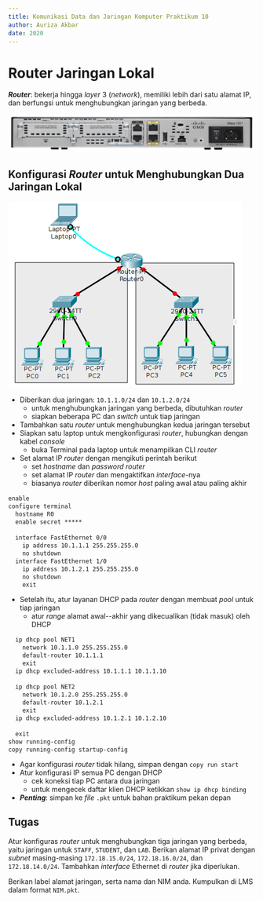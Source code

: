```yaml
---
title: Komunikasi Data dan Jaringan Komputer Praktikum 10
author: Auriza Akbar
date: 2020
---
```


# Router Jaringan Lokal

**_Router_**: bekerja hingga *layer* 3 (*network*), memiliki lebih dari satu
alamat IP, dan berfungsi untuk menghubungkan jaringan yang berbeda.

![*Router* Cisco 1921](etc/10/cisco1921.jpg)

## Konfigurasi *Router* untuk Menghubungkan Dua Jaringan Lokal

![*Router* LAN](etc/10/router.png)

- Diberikan dua jaringan: `10.1.1.0/24` dan `10.1.2.0/24`
    - untuk menghubungkan jaringan yang berbeda, dibutuhkan *router*
    - siapkan beberapa PC dan *switch* untuk tiap jaringan
- Tambahkan satu *router* untuk menghubungkan kedua jaringan tersebut
- Siapkan satu laptop untuk mengkonfigurasi *router*, hubungkan dengan kabel *console*
    - buka Terminal pada laptop untuk menampilkan CLI *router*
- Set alamat IP *router* dengan mengikuti perintah berikut
    - set *hostname* dan *password* *router*
    - set alamat IP *router* dan mengaktifkan *interface*-nya
    - biasanya *router* diberikan nomor *host* paling awal atau paling akhir

~~~
enable
configure terminal
  hostname R0
  enable secret *****

  interface FastEthernet 0/0
    ip address 10.1.1.1 255.255.255.0
    no shutdown
  interface FastEthernet 1/0
    ip address 10.1.2.1 255.255.255.0
    no shutdown
    exit
~~~

- Setelah itu, atur layanan DHCP pada *router* dengan membuat *pool* untuk tiap jaringan
    - atur *range* alamat awal--akhir yang dikecualikan (tidak masuk) oleh DHCP

~~~
  ip dhcp pool NET1
    network 10.1.1.0 255.255.255.0
    default-router 10.1.1.1
    exit
  ip dhcp excluded-address 10.1.1.1 10.1.1.10

  ip dhcp pool NET2
    network 10.1.2.0 255.255.255.0
    default-router 10.1.2.1
    exit
  ip dhcp excluded-address 10.1.2.1 10.1.2.10

  exit
show running-config
copy running-config startup-config
~~~

- Agar konfigurasi *router* tidak hilang, simpan dengan `copy run start`
- Atur konfigurasi IP semua PC dengan DHCP
    - cek koneksi tiap PC antara dua jaringan
    - untuk mengecek daftar klien DHCP ketikkan `show ip dhcp binding`
- **_Penting_**: simpan ke *file* `.pkt` untuk bahan praktikum pekan depan

## Tugas

Atur konfiguras *router* untuk menghubungkan tiga jaringan yang berbeda, yaitu
jaringan untuk `STAFF`, `STUDENT`, dan `LAB`. Berikan alamat IP privat dengan
*subnet* masing-masing `172.18.15.0/24`, `172.18.16.0/24`, dan `172.18.14.0/24`.
Tambahkan *interface* Ethernet di *router* jika diperlukan.

Berikan label alamat jaringan, serta nama dan NIM anda. Kumpulkan di LMS dalam
format `NIM.pkt`.
